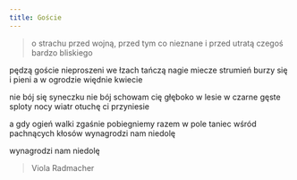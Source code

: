 ```yaml
---
title: Goście
---
```

> o strachu przed wojną, przed tym co nieznane i przed utratą czegoś bardzo bliskiego

pędzą goście nieproszeni
we łzach tańczą nagie miecze
strumień burzy się i pieni
a w ogrodzie więdnie kwiecie

nie bój się syneczku nie bój
schowam cię głęboko w lesie
w czarne gęste sploty nocy
wiatr otuchę ci przyniesie

a gdy ogień walki zgaśnie
pobiegniemy razem w pole
taniec wśród pachnących kłosów
wynagrodzi nam niedolę

wynagrodzi nam niedolę

> Viola Radmacher

